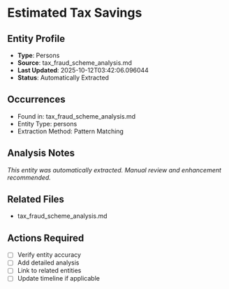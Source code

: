 # Estimated Tax Savings

## Entity Profile
- **Type**: Persons
- **Source**: tax_fraud_scheme_analysis.md
- **Last Updated**: 2025-10-12T03:42:06.096044
- **Status**: Automatically Extracted

## Occurrences
- Found in: tax_fraud_scheme_analysis.md
- Entity Type: persons
- Extraction Method: Pattern Matching

## Analysis Notes
*This entity was automatically extracted. Manual review and enhancement recommended.*

## Related Files
- tax_fraud_scheme_analysis.md

## Actions Required
- [ ] Verify entity accuracy
- [ ] Add detailed analysis
- [ ] Link to related entities
- [ ] Update timeline if applicable
